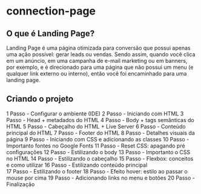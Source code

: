 # connection-page

## O que é Landing Page?

Landing Page é uma página otimizada para conversão que possui apenas uma ação possível: gerar leads ou vendas. Sendo assim, quando você clica em um anúncio, em uma campanha de e-mail marketing ou em banners, por exemplo, e é direcionado para uma página que não possui um menu (e qualquer link externo ou interno), então você foi encaminhado para uma landing page.



## Criando o projeto

1 Passo -	Configurar o ambiente (IDE)
2 Passo -	Iniciando com HTML 
3 Passo -	Head + metadados do HTML 
4 Passo -	Body + tags semânticas do HTML 
5 Passo -	Cabeçalho do HTML + Live Server 
6 Passo -	Conteúdo principal do HTML 
7 Passo -	Footer do HTML 
8 Passo -	Detalhes visuais da página 
9 Passo -	Iniciando com CSS e adicionando as classes 
10 Passo -	Importanto fontes no Google Fonts 
11 Passo -	Reset CSS: apagando pré configurações
12 Passo -	Estilizando o body 
13 Passo -	Importanto o CSS no HTML
14 Passo -	Estilizando o cabeçalho 
15 Passo -	Flexbox: conceitos e como utilizar 
16 Passo -	Estilizando conteúdo principal  
17 Passo -	Estilizando o footer 
18 Passo -	Efeito hover: estilo ao passar o mouse por cima 
19 Passo -	Adicionando links no menu e botões
20 Passo -	Finalização 
